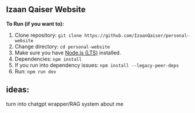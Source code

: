 ## Izaan Qaiser Website
**To Run (if you want to):**<br>
1. Clone repository: `git clone https://github.com/IzaanQaiser/personal-website` <br>
2. Change directory: `cd personal-website`
3. Make sure you have [Node.js (LTS)](https://nodejs.org/) installed. <br>
4. Dependencies: `npm install` <br>
5. If you run into dependency issues: `npm install --legacy-peer-deps`<br>
6. Run: `npm run dev`


## ideas:
turn into chatgpt wrapper/RAG system about me
